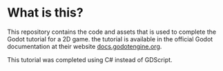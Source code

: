 # What is this?
This repository contains the code and assets that is used to complete the Godot tutorial for a 2D game. the tutorial is available in the official Godot documentation at their website [docs.godotengine.org](https://docs.godotengine.org/en/stable/getting_started/first_2d_game/index.html).

This tutorial was completed using C# instead of GDScript. 
